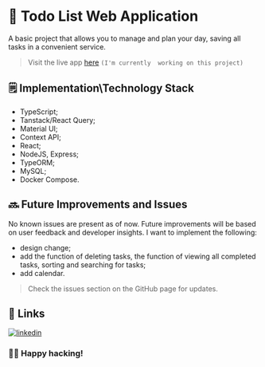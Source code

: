 # 📃 Todo List Web Application

A basic project that allows you to manage and plan your day, saving all tasks in a convenient service.
 > Visit the live app [here]() `(I'm currently  working on this project)`

## 🗒️ Implementation\Technology Stack

 - TypeScript;
 - Tanstack/React Query;
 - Material UI;
 - Context API;
 - React;
 - NodeJS, Express;
 - TypeORM;
 - MySQL;
 - Docker Compose.

## 🔜 Future Improvements and Issues

No known issues are present as of now. Future improvements will be based on user feedback and developer insights. I want to implement the following: 
- design change;
- add the function of deleting tasks, the function of viewing all completed tasks, sorting and searching for tasks;
- add calendar.
 
> Check the issues section on the GitHub page for updates.

## 🔗 Links

[![linkedin](https://img.shields.io/badge/linkedin-0A66C2?style=for-the-badge&logo=linkedin&logoColor=white)](https://www.linkedin.com/in/oleh-kozakk/)

### 👨‍💻 Happy hacking!

